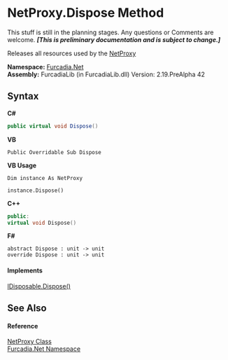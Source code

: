 # NetProxy.Dispose Method 
This stuff is still in the planning stages. Any questions or Comments are welcome. _**\[This is preliminary documentation and is subject to change.\]**_

Releases all resources used by the <a href="T_Furcadia_Net_NetProxy">NetProxy</a>

**Namespace:**&nbsp;<a href="N_Furcadia_Net">Furcadia.Net</a><br />**Assembly:**&nbsp;FurcadiaLib (in FurcadiaLib.dll) Version: 2.19.PreAlpha 42

## Syntax

**C#**<br />
``` C#
public virtual void Dispose()
```

**VB**<br />
``` VB
Public Overridable Sub Dispose
```

**VB Usage**<br />
``` VB Usage
Dim instance As NetProxy

instance.Dispose()
```

**C++**<br />
``` C++
public:
virtual void Dispose()
```

**F#**<br />
``` F#
abstract Dispose : unit -> unit 
override Dispose : unit -> unit 
```


#### Implements
<a href="http://msdn2.microsoft.com/en-us/library/es4s3w1d" target="_blank">IDisposable.Dispose()</a><br />

## See Also


#### Reference
<a href="T_Furcadia_Net_NetProxy">NetProxy Class</a><br /><a href="N_Furcadia_Net">Furcadia.Net Namespace</a><br />